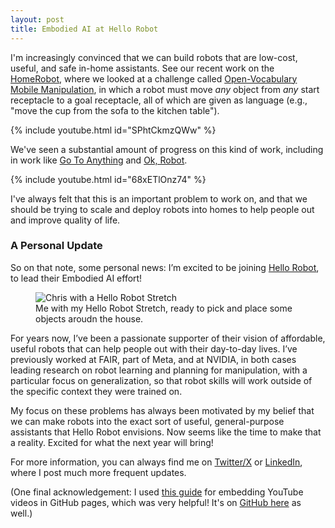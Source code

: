```yaml
---
layout: post
title: Embodied AI at Hello Robot
---
```


I'm increasingly convinced that we can build robots that are low-cost, useful, and safe in-home assistants. See our recent work on the [HomeRobot](https://github.com/facebookresearch/home-robot), where we looked at a challenge called [Open-Vocabulary Mobile Manipulation](https://ovmm.github.io/), in which a robot must move *any* object from *any* start receptacle to a goal receptacle, all of which are given as language (e.g., "move the cup from the sofa to the kitchen table").


{% include youtube.html id="SPhtCkmzQWw" %}  

We've seen a substantial amount of progress on this kind of work, including in work like [Go To Anything](https://theophilegervet.github.io/projects/goat/) and [Ok, Robot](https://ok-robot.github.io/).

{% include youtube.html id="68xETlOnz74" %}

I've always felt that this is an important problem to work on, and that we should be trying to scale and deploy robots into homes to help people out and improve quality of life.

### A Personal Update

So on that note, some personal news: I’m excited to be joining [Hello Robot](https://hello-robot.com/), to lead their Embodied AI effort!


<figure>
  <img src="{{ site.url }}/images/hello_robot_chris.jpg" alt="Chris with a Hello Robot Stretch">
  <figcaption>Me with my Hello Robot Stretch, ready to pick and place some objects aroudn the house.</figcaption>
</figure>


For years now, I’ve been a passionate supporter of their vision of affordable, useful robots that can help people out with their day-to-day lives. I’ve previously worked at FAIR, part of Meta, and at NVIDIA, in both cases leading research on robot learning and planning for manipulation, with a particular focus on generalization, so that robot skills will work outside of the specific context they were trained on.

My focus on these problems has always been motivated by my belief that we can make robots into the exact sort of useful, general-purpose assistants that Hello Robot envisions. Now seems like the time to make that a reality. Excited for what the next year will bring!

For more information, you can always find me on [Twitter/X](https://twitter.com/chris_j_paxton) or [LinkedIn](https://www.linkedin.com/in/chris-paxton-41aba958/), where I post much more frequent updates.

(One final acknowledgement: I used [this guide](https://christianheilmann.com/2022/09/14/quick-tip-embedding-youtube-videos-in-github-pages/) for embedding YouTube videos in GitHub pages, which was very helpful! It's on [GitHub here](https://github.com/codepo8/youtube-embed) as well.)

